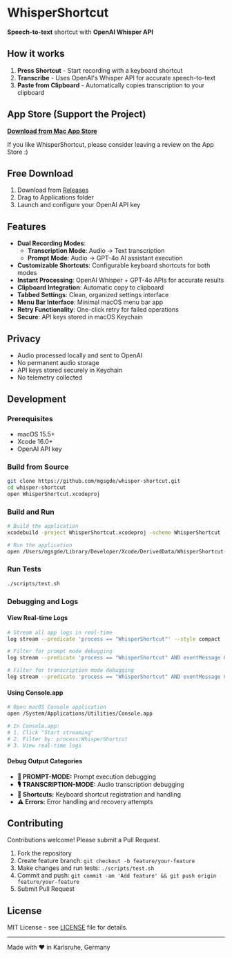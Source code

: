 # WhisperShortcut

**Speech-to-text** shortcut with **OpenAI Whisper API**

## How it works

1. **Press Shortcut** - Start recording with a keyboard shortcut
2. **Transcribe** - Uses OpenAI's Whisper API for accurate speech-to-text
3. **Paste from Clipboard** - Automatically copies transcription to your clipboard

## App Store (Support the Project)

**[Download from Mac App Store](https://apps.apple.com/us/app/whispershortcut/id6749648401)**

If you like WhisperShortcut, please consider leaving a review on the App Store :)

## Free Download

1. Download from [Releases](https://github.com/mgsgde/whisper-shortcut/releases)
2. Drag to Applications folder
3. Launch and configure your OpenAI API key

## Features

- **Dual Recording Modes**: 
  - **Transcription Mode**: Audio → Text transcription
  - **Prompt Mode**: Audio → GPT-4o AI assistant execution
- **Customizable Shortcuts**: Configurable keyboard shortcuts for both modes
- **Instant Processing**: OpenAI Whisper + GPT-4o APIs for accurate results
- **Clipboard Integration**: Automatic copy to clipboard
- **Tabbed Settings**: Clean, organized settings interface
- **Menu Bar Interface**: Minimal macOS menu bar app
- **Retry Functionality**: One-click retry for failed operations
- **Secure**: API keys stored in macOS Keychain

## Privacy

- Audio processed locally and sent to OpenAI
- No permanent audio storage
- API keys stored securely in Keychain
- No telemetry collected

## Development

### Prerequisites

- macOS 15.5+
- Xcode 16.0+
- OpenAI API key

### Build from Source

```bash
git clone https://github.com/mgsgde/whisper-shortcut.git
cd whisper-shortcut
open WhisperShortcut.xcodeproj
```

### Build and Run

```bash
# Build the application
xcodebuild -project WhisperShortcut.xcodeproj -scheme WhisperShortcut -configuration Debug build

# Run the application
open /Users/mgsgde/Library/Developer/Xcode/DerivedData/WhisperShortcut-budjpsyyuwuiqxgeultiqzrgjcos/Build/Products/Debug/WhisperShortcut.app
```

### Run Tests

```bash
./scripts/test.sh
```

### Debugging and Logs

#### View Real-time Logs
```bash
# Stream all app logs in real-time
log stream --predicate 'process == "WhisperShortcut"' --style compact

# Filter for prompt mode debugging
log stream --predicate 'process == "WhisperShortcut" AND eventMessage CONTAINS "PROMPT-MODE"' --style compact

# Filter for transcription mode debugging  
log stream --predicate 'process == "WhisperShortcut" AND eventMessage CONTAINS "TRANSCRIPTION-MODE"' --style compact
```

#### Using Console.app
```bash
# Open macOS Console application
open /System/Applications/Utilities/Console.app

# In Console.app:
# 1. Click "Start streaming" 
# 2. Filter by: process:WhisperShortcut
# 3. View real-time logs
```

#### Debug Output Categories
- **🤖 PROMPT-MODE:** Prompt execution debugging
- **🎙️ TRANSCRIPTION-MODE:** Audio transcription debugging  
- **🎹 Shortcuts:** Keyboard shortcut registration and handling
- **⚠️ Errors:** Error handling and recovery attempts

## Contributing

Contributions welcome! Please submit a Pull Request.

1. Fork the repository
2. Create feature branch: `git checkout -b feature/your-feature`
3. Make changes and run tests: `./scripts/test.sh`
4. Commit and push: `git commit -am 'Add feature' && git push origin feature/your-feature`
5. Submit Pull Request

## License

MIT License - see [LICENSE](LICENSE) file for details.

---

Made with ❤️ in Karlsruhe, Germany
